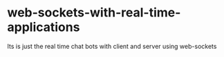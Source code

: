 # web-sockets-with-real-time-applications
Its is just the real time chat bots with client and server using web-sockets
